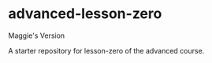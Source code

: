 # advanced-lesson-zero

Maggie's Version

A starter repository for lesson-zero of the advanced course.
